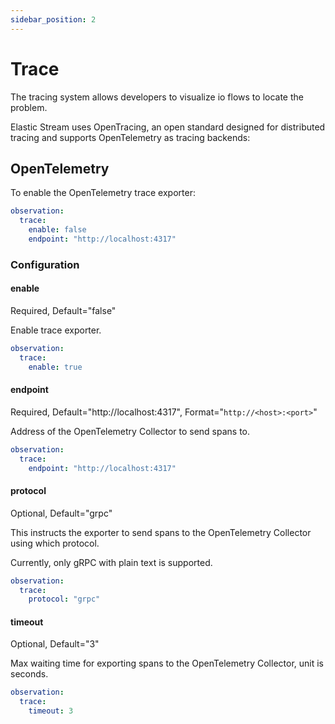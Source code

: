 ```yaml
---
sidebar_position: 2
---
```


# Trace

The tracing system allows developers to visualize io flows to locate the problem.

Elastic Stream uses OpenTracing, an open standard designed for distributed tracing and supports OpenTelemetry as tracing backends:

## OpenTelemetry

To enable the OpenTelemetry trace exporter:

```yaml
observation:
  trace:
    enable: false
    endpoint: "http://localhost:4317"
```

### Configuration

#### enable

Required, Default="false"

Enable trace exporter.

```yaml
observation:
  trace:
    enable: true
```

#### endpoint

Required, Default="http://localhost:4317", Format="`http://<host>:<port>`"

Address of the OpenTelemetry Collector to send spans to.

```yaml
observation:
  trace:
    endpoint: "http://localhost:4317"
```

#### protocol

Optional, Default="grpc"

This instructs the exporter to send spans to the OpenTelemetry Collector using which protocol.

Currently, only gRPC with plain text is supported.

```yaml
observation:
  trace:
    protocol: "grpc"
```

#### timeout

Optional, Default="3"

Max waiting time for exporting spans to the OpenTelemetry Collector, unit is seconds.

```yaml
observation:
  trace:
    timeout: 3
```